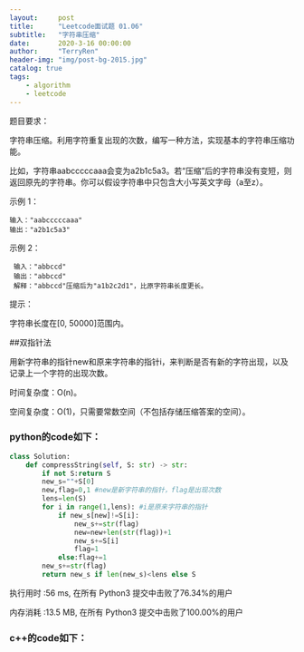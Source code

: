 ```yaml
---
layout:     post
title:      "Leetcode面试题 01.06"
subtitle:   "字符串压缩"
date:       2020-3-16 00:00:00
author:     "TerryRen"
header-img: "img/post-bg-2015.jpg"
catalog: true
tags:
    - algorithm
    - leetcode
---
```

题目要求：

字符串压缩。利用字符重复出现的次数，编写一种方法，实现基本的字符串压缩功能。

比如，字符串aabcccccaaa会变为a2b1c5a3。若“压缩”后的字符串没有变短，则返回原先的字符串。你可以假设字符串中只包含大小写英文字母（a至z）。





示例 1：
```
输入："aabcccccaaa"
输出："a2b1c5a3"
```


示例 2：
```
 输入："abbccd"
 输出："abbccd"
 解释："abbccd"压缩后为"a1b2c2d1"，比原字符串长度更长。
```
提示：

字符串长度在[0, 50000]范围内。

##双指针法

用新字符串的指针new和原来字符串的指针i，来判断是否有新的字符出现，以及记录上一个字符的出现次数。

时间复杂度：O(n)。

空间复杂度：O(1)，只需要常数空间（不包括存储压缩答案的空间）。



### python的code如下：


```python
class Solution:
    def compressString(self, S: str) -> str:
        if not S:return S
        new_s=""+S[0]
        new,flag=0,1 #new是新字符串的指针，flag是出现次数
        lens=len(S)
        for i in range(1,lens): #i是原来字符串的指针
            if new_s[new]!=S[i]:
                new_s+=str(flag)
                new=new+len(str(flag))+1
                new_s+=S[i]
                flag=1               
            else:flag+=1
        new_s+=str(flag)
        return new_s if len(new_s)<lens else S
```
执行用时 :56 ms, 在所有 Python3 提交中击败了76.34%的用户

内存消耗 :13.5 MB, 在所有 Python3 提交中击败了100.00%的用户
### c++的code如下：

```c

```
